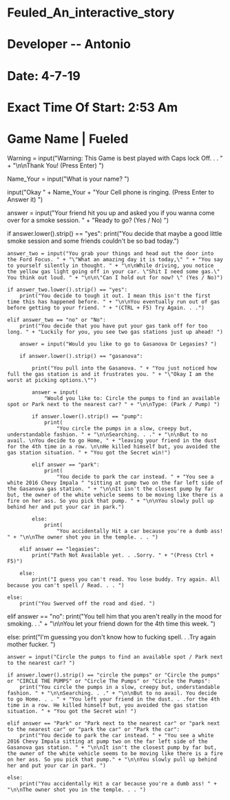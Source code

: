 # Feuled_An_interactive_story
# Developer -- Antonio
# Date: 4-7-19
# Exact Time Of Start: 2:53 Am
# Game Name | Fueled

Warning = input("Warning: This Game is best played with Caps lock Off. . . " + "\n\nThank You! (Press Enter) ")

Name_Your = input("What is your name? ")

input("Okay " + Name_Your + "Your Cell phone is ringing. (Press Enter to Answer it) ")

answer = input("Your friend hit you up and asked you if you wanna come over for a smoke session. " + "Ready to go? (Yes / No) ")

if answer.lower().strip() == "yes":
    print("You decide that maybe a good little smoke session and some friends couldn't be so bad today.")

    answer_two = input("You grab your things and head out the door into the Ford Focus. " + "\"What an amazing day it is today,\" " + "You say to yourself silently in thought. " + "\n\nWhile driving, you notice the yellow gas light going off in your car. \"Shit I need some gas.\" You think out loud. " + "\n\n\"Can I hold out for now? \" (Yes / No)")

    if answer_two.lower().strip() == "yes":
        print("You decide to tough it out. I mean this isn't the first time this has happened before. " + "\n\nYou eventually run out of gas before getting to your friend. " + "(CTRL + F5) Try Again. . .")

    elif answer_two == "no" or "No":
        print("You decide that you have put your gas tank off for too long. " + "Luckily for you, you see two gas stations just up ahead! ")

        answer = input("Would you like to go to Gasanova Or Legasies? ")

        if answer.lower().strip() == "gasanova":

            print("You pull into the Gasanova. " + "You just noticed how full the gas station is and it frustrates you. " + "\"Okay I am the worst at picking options.\"")

            answer = input(
                "Would you like to: Circle the pumps to find an available spot or Park next to the nearest car? " + "\n\nType: (Park / Pump) ")

            if answer.lower().strip() == "pump":
                print(
                    "You circle the pumps in a slow, creepy but, understandable fashion. " + "\n\nSearching. . ." + "\n\nBut to no avail. \nYou decide to go Home, " + "leaving your friend in the dust for the 4th time in a row. \n\nHe killed himself but, you avoided the gas station situation. " + "You got the Secret win!")

            elif answer == "park":
                print(
                    "You decide to park the car instead. " + "You see a white 2016 Chevy Impala " "sitting at pump two on the far left side of the Gasanova gas station. " + "\n\nIt isn't the closest pump by far but, the owner of the white vehicle seems to be moving like there is a fire on her ass. So you pick that pump. " + "\n\nYou slowly pull up behind her and put your car in park.")

            else:
                print(
                    "You accidentally Hit a car because you're a dumb ass! " + "\n\nThe owner shot you in the temple. . . ")

        elif answer == "legasies":
            print("Path Not Available yet. . .Sorry. " + "(Press Ctrl + F5)")

        else:
            print("I guess you can't read. You lose buddy. Try again. All because you can't spell / Read. . . ")

    else:
        print("You Swerved off the road and died. ")


elif answer == "no":
    print("You tell him that you aren't really in the mood for smoking. . ." + "\n\nYou let your friend down for the 4th time this week. ")

else:
    print("I'm guessing you don't know how to fucking spell. . .Try again mother fucker. ")

    answer = input("Circle the pumps to find an available spot / Park next to the nearest car? ")

    if answer.lower().strip() == "circle the pumps" or "Circle the pumps" or "CIRCLE THE PUMPS" or "Circle The Pumps" or "Circle the Pumps":
        print("You circle the pumps in a slow, creepy but, understandable fashion. " + "\n\nSearching. . ." + "\n\nBut to no avail. You decide to go Home. . . " + "You left your friend in the dust. . .for the 4th time in a row. He killed himself but, you avoided the gas station situation. " + "You got the Secret win! ")

    elif answer == "Park" or "Park next to the nearest car" or "park next to the nearest car" or "park the car" or "Park the car":
        print("You decide to park the car instead. " + "You see a white 2016 Chevy Impala sitting at pump two on the far left side of the Gasanova gas station. " + "\n\nIt isn't the closest pump by far but, the owner of the white vehicle seems to be moving like there is a fire on her ass. So you pick that pump." + "\n\nYou slowly pull up behind her and put your car in park. ")

    else:
        print("You accidentally Hit a car because you're a dumb ass! " + "\n\nThe owner shot you in the temple. . . ")





